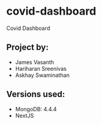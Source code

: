 # covid-dashboard
Covid Dashboard


## Project by:
- James Vasanth
- Hariharan Sreenivas
- Askhay Swaminathan

## Versions used:
- MongoDB: 4.4.4
- NextJS
